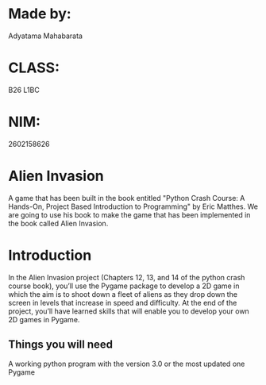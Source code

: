 # Made by:
Adyatama Mahabarata

# CLASS:
B26 L1BC

# NIM:
2602158626

# Alien Invasion
A game that has been built in the book entitled "Python Crash Course: A Hands-On, Project Based Introduction to Programming" by Eric Matthes. We are going to use his book to make the game that has been implemented in the book called Alien Invasion.

# Introduction
In the Alien Invasion project (Chapters 12, 13, and 14 of the python crash course book), you’ll use the Pygame package to develop a 2D game in which the aim is to shoot down a fleet of aliens as they drop down the screen in levels that increase in speed and difficulty. At the end of the project, you’ll have learned skills that will enable you to develop your own 2D games in Pygame.

## Things you will need
A working python program with the version 3.0 or the most updated one
Pygame